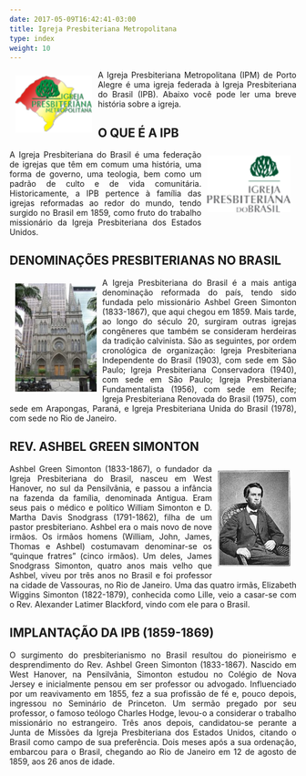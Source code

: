 ```yaml
---
date: 2017-05-09T16:42:41-03:00
title: Igreja Presbiteriana Metropolitana
type: index
weight: 10
---
```



<img src="images/logo/logo-ipm.png" align="left" height="100" style="padding:10px;" />
<p style="text-align:justify">
A Igreja Presbiteriana Metropolitana (IPM) de Porto Alegre é uma igreja federada à Igreja Presbiteriana do Brasil (IPB). Abaixo você pode ler uma breve história sobre a igreja.
<p/>


## O QUE É A IPB

<img src="images/logo/logo-ipb.png" align="right" height="100" style="padding:10px;" />
<p style="text-align:justify">
A Igreja Presbiteriana do Brasil é uma federação de igrejas que têm em comum uma história, uma forma de governo, uma teologia, bem como um padrão de culto e de vida comunitária. Historicamente, a IPB pertence à família das igrejas reformadas ao redor do mundo, tendo surgido no Brasil em 1859, como fruto do trabalho missionário da Igreja Presbiteriana dos Estados Unidos.
<p/>

## DENOMINAÇÕES PRESBITERIANAS NO BRASIL

<img src="images/CatedralPresbiteriananoRiodeJaneiro.jpg" align="left" height="190" style="padding:10px;" />
<p style="text-align:justify">
A Igreja Presbiteriana do Brasil é a mais antiga denominação reformada do país, tendo sido fundada pelo missionário Ashbel Green Simonton (1833-1867), que aqui chegou em 1859. Mais tarde, ao longo do século 20, surgiram outras igrejas congêneres que também se consideram herdeiras da tradição calvinista. São as seguintes, por ordem cronológica de organização: Igreja Presbiteriana Independente do Brasil (1903), com sede em São Paulo; Igreja Presbiteriana Conservadora (1940), com sede em São Paulo; Igreja Presbiteriana Fundamentalista (1956), com sede em Recife; Igreja Presbiteriana Renovada do Brasil (1975), com sede em Arapongas, Paraná, e Igreja Presbiteriana Unida do Brasil (1978), com sede no Rio de Janeiro.
<p/>

## REV. ASHBEL GREEN SIMONTON

<img src="images/AshbelGSimonton.jpg" align="right" height="170" style="padding:10px;" />
<p style="text-align:justify">
Ashbel Green Simonton (1833-1867), o fundador da Igreja Presbiteriana do Brasil, nasceu em West Hanover, no sul da Pensilvânia, e passou a infância na fazenda da família, denominada Antigua. Eram seus pais o médico e político William Simonton e D. Martha Davis Snodgrass (1791-1862), filha de um pastor presbiteriano. Ashbel era o mais novo de nove irmãos. Os irmãos homens (William, John, James, Thomas e Ashbel) costumavam denominar-se os “quinque fratres” (cinco irmãos). Um deles, James Snodgrass Simonton, quatro anos mais velho que Ashbel, viveu por três anos no Brasil e foi professor na cidade de Vassouras, no Rio de Janeiro. Uma das quatro irmãs, Elizabeth Wiggins Simonton (1822-1879), conhecida como Lille, veio a casar-se com o Rev. Alexander Latimer Blackford, vindo com ele para o Brasil.
<p/>


## IMPLANTAÇÃO DA IPB (1859-1869)

<p style="text-align:justify">
O surgimento do presbiterianismo no Brasil resultou do pioneirismo e desprendimento do Rev. Ashbel Green Simonton (1833-1867). Nascido em West Hanover, na Pensilvânia, Simonton estudou no Colégio de Nova Jersey e inicialmente pensou em ser professor ou advogado. Influenciado por um reavivamento em 1855, fez a sua profissão de fé e, pouco depois, ingressou no Seminário de Princeton. Um sermão pregado por seu professor, o famoso teólogo Charles Hodge, levou-o a considerar o trabalho missionário no estrangeiro. Três anos depois, candidatou-se perante a Junta de Missões da Igreja Presbiteriana dos Estados Unidos, citando o Brasil como campo de sua preferência. Dois meses após a sua ordenação, embarcou para o Brasil, chegando ao Rio de Janeiro em 12 de agosto de 1859, aos 26 anos de idade.
<p/>
